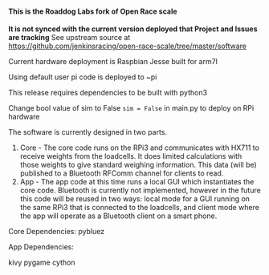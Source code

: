 #### This is the Roaddog Labs fork of Open Race scale
**It is not synced with the current version deployed that Project and Issues are tracking**
See upstream source at https://github.com/jenkinsracing/open-race-scale/tree/master/software

Current hardware deployment is Raspbian Jesse built for arm7l

Using default user pi code is deployed to ~pi

This release requires dependencies to be built with python3

Change bool value of sim to False  `sim = False` in main.py to deploy on RPi hardware


The software is currently designed in two parts.  
1. Core - The core code runs on the RPi3 and communicates with HX711 to receive weights from the loadcells. It does limited calculations with those weights to give standard weighing information. This data (will be) published to a Bluetooth RFComm channel for clients to read.
2. App - The app code at this time runs a local GUI which instantiates the core code. Bluetooth is currently not implemented, however in the future this code will be reused in two ways: local mode for a GUI running on the same RPi3 that is connected to the loadcells, and client mode where the app will operate as a Bluetooth client on a smart phone.  
  
  
Core Dependencies: 
pybluez

  
App Dependencies: 

kivy
pygame
cython  
  
  
